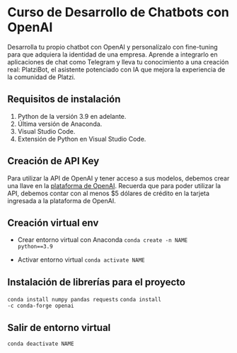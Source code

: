 # Curso de Desarrollo de Chatbots con OpenAI

Desarrolla tu propio chatbot con OpenAI y personalízalo con fine-tuning para que adquiera la identidad de una empresa. Aprende a integrarlo en aplicaciones de chat como Telegram y lleva tu conocimiento a una creación real: PlatziBot, el asistente potenciado con IA que mejora la experiencia de la comunidad de Platzi.

## Requisitos de instalación
 1. Python de la versión 3.9 en adelante.
 2. Última versión de Anaconda.
 3. Visual Studio Code.
 4. Extensión de Python en Visual Studio Code.

## Creación de API Key
Para utilizar la API de OpenAI y tener acceso a sus modelos, debemos crear una llave en la [plataforma de OpenAI](https://platform.openai.com/account/api-keys). Recuerda que para poder utilizar la API, debemos contar con al menos $5 dólares de crédito en la tarjeta ingresada a la plataforma de OpenAI.

## Creación virtual env
- Crear entorno virtual con Anaconda
<code>conda create -n NAME python==3.9</code>

- Activar entorno virtual
<code>conda activate NAME</code>


## Instalación de librerías para el proyecto
<code>conda install numpy pandas requests</code>
<code>conda install -c conda-forge openai</code>

## Salir de entorno virtual
<code>conda deactivate NAME</code>
